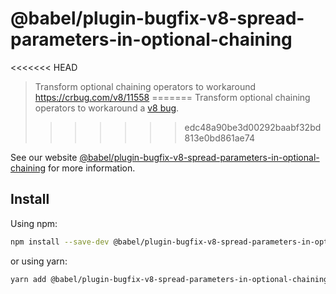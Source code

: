 # @babel/plugin-bugfix-v8-spread-parameters-in-optional-chaining

<<<<<<< HEAD
> Transform optional chaining operators to workaround https://crbug.com/v8/11558
=======
> Transform optional chaining operators to workaround a [v8 bug](https://crbug.com/v8/11558).
>>>>>>> edc48a90be3d00292baabf32bd813e0bd861ae74

See our website [@babel/plugin-bugfix-v8-spread-parameters-in-optional-chaining](https://babeljs.io/docs/en/babel-plugin-bugfix-v8-spread-parameters-in-optional-chaining) for more information.

## Install

Using npm:

```sh
npm install --save-dev @babel/plugin-bugfix-v8-spread-parameters-in-optional-chaining
```

or using yarn:

```sh
yarn add @babel/plugin-bugfix-v8-spread-parameters-in-optional-chaining --dev
```
